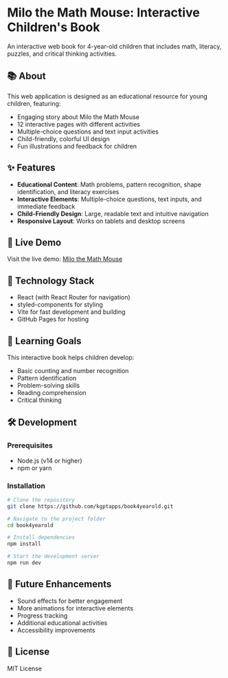# Milo the Math Mouse: Interactive Children's Book

An interactive web book for 4-year-old children that includes math, literacy, puzzles, and critical thinking activities.

## 📚 About

This web application is designed as an educational resource for young children, featuring:

- Engaging story about Milo the Math Mouse
- 12 interactive pages with different activities
- Multiple-choice questions and text input activities
- Child-friendly, colorful UI design
- Fun illustrations and feedback for children

## ✨ Features

- **Educational Content**: Math problems, pattern recognition, shape identification, and literacy exercises
- **Interactive Elements**: Multiple-choice questions, text inputs, and immediate feedback
- **Child-Friendly Design**: Large, readable text and intuitive navigation
- **Responsive Layout**: Works on tablets and desktop screens

## 🚀 Live Demo

Visit the live demo: [Milo the Math Mouse](https://kgptapps.github.io/book4yearold/)

## 🔧 Technology Stack

- React (with React Router for navigation)
- styled-components for styling
- Vite for fast development and building
- GitHub Pages for hosting

## 🧠 Learning Goals

This interactive book helps children develop:

- Basic counting and number recognition
- Pattern identification
- Problem-solving skills
- Reading comprehension
- Critical thinking

## 🛠️ Development

### Prerequisites

- Node.js (v14 or higher)
- npm or yarn

### Installation

```bash
# Clone the repository
git clone https://github.com/kgptapps/book4yearold.git

# Navigate to the project folder
cd book4yearold

# Install dependencies
npm install

# Start the development server
npm run dev
```

## 🔮 Future Enhancements

- Sound effects for better engagement
- More animations for interactive elements
- Progress tracking
- Additional educational activities
- Accessibility improvements

## 📄 License

MIT License
